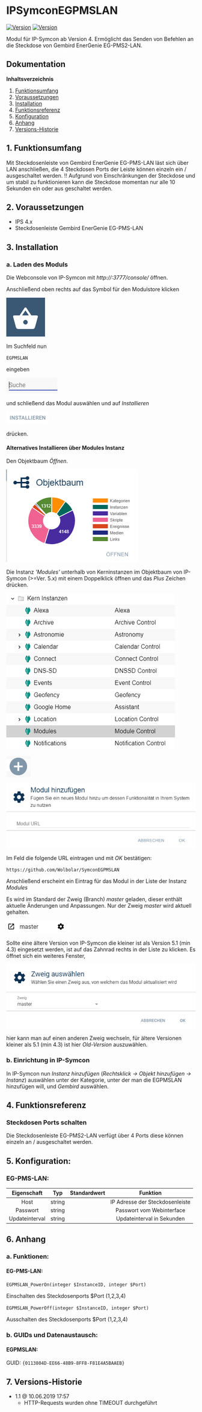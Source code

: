 # IPSymconEGPMSLAN
[![Version](https://img.shields.io/badge/Symcon-PHPModul-red.svg)](https://www.symcon.de/service/dokumentation/entwicklerbereich/sdk-tools/sdk-php/)
[![Version](https://img.shields.io/badge/Symcon%20Version-%3E%205.1-green.svg)](https://www.symcon.de/service/dokumentation/installation/)

Modul für IP-Symcon ab Version 4. Ermöglicht das Senden von Befehlen an die Steckdose von Gembird EnerGenie EG-PMS2-LAN.

## Dokumentation

**Inhaltsverzeichnis**

1. [Funktionsumfang](#1-funktionsumfang)  
2. [Voraussetzungen](#2-voraussetzungen)  
3. [Installation](#3-installation)  
4. [Funktionsreferenz](#4-funktionsreferenz)
5. [Konfiguration](#5-konfiguartion)  
6. [Anhang](#6-anhang)  
7. [Versions-Historie](#7-versions-historie)

## 1. Funktionsumfang

Mit Steckdosenleiste von Gembird EnerGenie EG-PMS-LAN läst sich über LAN anschließen, die 4 Steckdosen Ports der Leiste können einzeln ein / ausgeschaltet werden.
!! Aufgrund von Einschränkungen der Steckdose und um stabil zu funktionieren kann die Steckdose momentan nur alle 10 Sekunden ein oder aus geschaltet werden.

## 2. Voraussetzungen

 - IPS 4.x
 - Steckdosenleiste Gembird EnerGenie EG-PMS-LAN

## 3. Installation

### a. Laden des Moduls

Die Webconsole von IP-Symcon mit _http://<IP-Symcon IP>:3777/console/_ öffnen. 


Anschließend oben rechts auf das Symbol für den Modulstore klicken

![Store](img/store_icon.png?raw=true "open store")

Im Suchfeld nun

```
EGPMSLAN
```  

eingeben

![Store](img/module_store_search.png?raw=true "module search")

und schließend das Modul auswählen und auf _Installieren_

![Store](img/install.png?raw=true "install")

drücken.


#### Alternatives Installieren über Modules Instanz

Den Objektbaum _Öffnen_.

![Objektbaum](img/objektbaum.png?raw=true "Objektbaum")	

Die Instanz _'Modules'_ unterhalb von Kerninstanzen im Objektbaum von IP-Symcon (>=Ver. 5.x) mit einem Doppelklick öffnen und das  _Plus_ Zeichen drücken.

![Modules](img/Modules.png?raw=true "Modules")	

![Plus](img/plus.png?raw=true "Plus")	

![ModulURL](img/add_module.png?raw=true "Add Module")
 
Im Feld die folgende URL eintragen und mit _OK_ bestätigen:

```
https://github.com/Wolbolar/SymconEGPMSLAN
```  
	
Anschließend erscheint ein Eintrag für das Modul in der Liste der Instanz _Modules_    

Es wird im Standard der Zweig (Branch) _master_ geladen, dieser enthält aktuelle Änderungen und Anpassungen.
Nur der Zweig _master_ wird aktuell gehalten.

![Master](img/master.png?raw=true "master") 

Sollte eine ältere Version von IP-Symcon die kleiner ist als Version 5.1 (min 4.3) eingesetzt werden, ist auf das Zahnrad rechts in der Liste zu klicken.
Es öffnet sich ein weiteres Fenster,

![SelectBranch](img/select_branch.png?raw=true "select branch") 

hier kann man auf einen anderen Zweig wechseln, für ältere Versionen kleiner als 5.1 (min 4.3) ist hier
_Old-Version_ auszuwählen. 


### b. Einrichtung in IP-Symcon
	
In IP-Symcon nun _Instanz hinzufügen_ (_Rechtsklick -> Objekt hinzufügen -> Instanz_) auswählen unter der Kategorie, unter der man die EGPMSLAN hinzufügen will,
und _Gembird_ auswählen.


## 4. Funktionsreferenz

### Steckdosen Ports schalten

Die Steckdosenleiste EG-PMS2-LAN verfügt über 4 Ports diese können einzeln an / ausgeschaltet werden.


## 5. Konfiguration:

### EG-PMS-LAN:

| Eigenschaft   | Typ     | Standardwert | Funktion                           |
| :-----------: | :-----: | :----------: | :--------------------------------: |
| Host          | string  |              | IP Adresse der Steckdosenleiste    |
| Passwort      | string  |              | Passwort vom Webinterface          |
| Updateinterval| string  |              | Updateinterval in Sekunden         |


## 6. Anhang

###  a. Funktionen:

#### EG-PMS-LAN:

`EGPMSLAN_PowerOn(integer $InstanceID, integer $Port)`

Einschalten des Steckdosenports $Port (1,2,3,4)

`EGPMSLAN_PowerOff(integer $InstanceID, integer $Port)`

Ausschalten des Steckdosenports $Port (1,2,3,4)


###  b. GUIDs und Datenaustausch:

#### EGPMSLAN:

GUID: `{0113804D-EE66-48B9-8FF8-F81E4A5BAAEB}` 

## 7. Versions-Historie

- 1.1 @ 10.06.2019 17:57<br>
  - HTTP-Requests wurden ohne TIMEOUT durchgeführt
